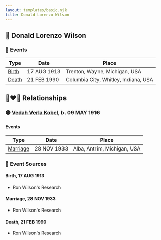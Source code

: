 ```yaml
---
layout: templates/basic.njk
title: Donald Lorenzo Wilson
---
```

## 🔵 Donald Lorenzo Wilson

### 📆 Events

Type | Date | Place
------ | ------ | ------
[Birth](#event-5a7cb63c-91fe-4422-b035-29bc6a1f8367) | 17 AUG 1913 | Trenton, Wayne, Michigan, USA
[Death](#event-3c8e51c1-676c-4153-b809-360ce9d265d7) | 21 FEB 1990 | Columbia City, Whitley, Indiana, USA

## 👩‍❤️‍👨 Relationships

### 🟣 [Vedah Verla Kobel](/people/6/67698772), b. 09 MAY 1916

#### Events

Type | Date | Place
------ | ------ | ------
[Marriage](#event-cbe13157-517a-4b45-8186-25d6dab67751) | 28 NOV 1933 | Alba, Antrim, Michigan, USA
### 📰 Event Sources

#### <a id="event-5a7cb63c-91fe-4422-b035-29bc6a1f8367"></a> Birth, 17 AUG 1913
* Ron Wilson's Research

#### <a id="event-cbe13157-517a-4b45-8186-25d6dab67751"></a> Marriage, 28 NOV 1933
* Ron Wilson's Research
#### <a id="event-3c8e51c1-676c-4153-b809-360ce9d265d7"></a> Death, 21 FEB 1990
* Ron Wilson's Research
